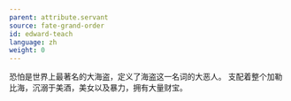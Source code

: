 ```yaml
---
parent: attribute.servant
source: fate-grand-order
id: edward-teach
language: zh
weight: 0
---
```


恐怕是世界上最著名的大海盗，定义了海盗这一名词的大恶人。
支配着整个加勒比海，沉溺于美酒，美女以及暴力，拥有大量财宝。
